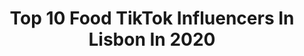 ---
title: Top 10 Food TikTok Influencers In Lisbon In 2020
description: >-
  Find top food TikTok influencers in Lisbon in 2020. Most popular hashtags: #heart #snacks #tiktok #asmr.
platform: TikTok
profiles:
  - username: "leonorfilipaa"
    fullname: >-
      Leonor 😝💗
    location: "Portugal"
    followers: 654486
    engagement: 3649
    commentsToLikes: 0.087890
    id: ck83zbp6yzgu70j78gy6fv7cd
    verified: true
    hashtags: "#shuffle, #stuckwithu, #dueto, #outfit"
  - username: "souodre"
    fullname: >-
      Dre YT
    location: "Portugal"
    followers: 7739
    engagement: 1255
    commentsToLikes: 0.037418
    id: ck9evgi3ri9xn0j78byq9arrp
    verified: false
    hashtags: "#trend, #fortnite, #desenho, #brasil"
  - username: "numairiqbal"
    fullname: >-
      Numair Iqbal
    location: "Portugal"
    followers: 11672
    engagement: 667
    commentsToLikes: 0.052955
    id: cka0md4apuoq60i78877ur2ct
    verified: false
    hashtags: "#iftarparty, #shadi, #stage, #painful"
  - username: "official_ammy_751"
    fullname: >-
      ♠️ਸ.ਅਮਰਜੀਤ ਸਿੰਘ♠️
    location: "Portugal"
    followers: 7985
    engagement: 1034
    commentsToLikes: 0.024600
    id: ck9evgoo2iber0j78883eyfoc
    verified: false
    hashtags: "#singlelife, #canadatopunjab, #shreebrar, #viruscorona"
  - username: "claracarpegiani"
    fullname: >-
      Clara Carpegiani
    location: "Portugal"
    followers: 2539
    engagement: 695
    commentsToLikes: 0.019549
    id: ckace972qlqy40i782py22g8d
    verified: false
    hashtags: "#pancake, #malfatti, #portugal, #noflour"
  - username: "rissoisecroquetes"
    fullname: >-
      Rissois e Croquetes
    location: "Portugal"
    followers: 4007
    engagement: 1245
    commentsToLikes: 0.006830
    id: cka0fwep31lgf0i78yejo6x8n
    verified: false
    hashtags: "#dancing, #brick, #clean, #orangesurgery"
  - username: "diy4fun"
    fullname: >-
      DIY4Fun
    location: "Portugal"
    followers: 62461
    engagement: 1633
    commentsToLikes: 0.009612
    id: ck94kinoevazo0j78f30g5cjc
    verified: false
    hashtags: "#table, #beach, #diycraft, #quartz"
  - username: "officialharry06"
    fullname: >-
      Harry Singh
    location: "Portugal"
    followers: 26985
    engagement: 764
    commentsToLikes: 0.030050
    id: ck83zbqanzh5b0j78ra7hyni8
    verified: false
    hashtags: "#merapind, #stressfree, #algarve, #dhup"
  - username: "irisloveunicorns"
    fullname: >-
      Ines Silva
    location: "Portugal"
    followers: 33777
    engagement: 934
    commentsToLikes: 0.006104
    id: cka6nwrfkd5ft0i782ax1h0xa
    verified: false
    hashtags: "#food, #haircolor, #hairchange, #fashiondesigner"
  - username: "alexialoide"
    fullname: >-
      Aléxia Loíde
    location: "Portugal"
    followers: 5390
    engagement: 769
    commentsToLikes: 0.008708
    id: cka84sl35vd0q0i78d4mnakq4
    verified: false
    hashtags: "#isto, #dogs, #voulersuamente, #abcdefghijklmno"
---